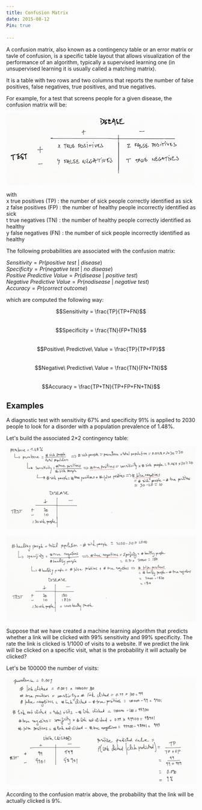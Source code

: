 ```yaml
---
title: Confusion Matrix
date: 2015-08-12
Pin: true

---
```


<!-- BEGIN_SUMMARY -->
A confusion matrix, also known as a contingency table or an error matrix or tavle of confusion, is a specific table layout that allows visualization of the performance of an algorithm, typically a supervised learning one (in unsupervised learning it is usually called a matching matrix).

<!-- END_SUMMARY -->
It is a table with two rows and two columns that reports the number of false positives, false negatives, true positives, and true negatives.

For example, for a test that screens people for a given disease, the confusion matrix will be:

![](figure/confusion-matrix-0.png)

with  
x true positives (TP) : the number of sick people correctly identified as sick  
z false positives (FP) : the number of healthy people incorrectly identified as sick  
t true negatives (TN) : the number of healthy people correctly identified as healthy  
y false negatives (FN) : the number of sick people incorrectly identified as healthy  

The following probabilities are associated with the confusion matrix:  

$Sensitivity = Pr\left(positive\ test\ |\ disease\right)$  
$Specificity = Pr\left(negative\ test\ |\ no\ disease\right)$  
$Positive\ Predictive\ Value = Pr\left(disease\ |\ positive\ test\right)$  
$Negative\ Predictive\ Value =  Pr\left(no disease\ |\ negative\ test\right)$  
$Accuracy = Pr\left(correct\ outcome\right)$

which are computed the following way:

$$Sensitivity = \frac{TP}{TP+FN}$$  
$$Specificity = \frac{TN}{FP+TN}$$  
$$Positive\ Predictive\ Value = \frac{TP}{TP+FP}$$  
$$Negative\ Predictive\ Value = \frac{TN}{FN+TN}$$  
$$Accuracy = \frac{TP+TN}{TP+FP+FN+TN}$$  

## Examples

A diagnostic test with sensitivity 67% and specificity 91% is applied to 2030 people to look for a disorder with a population prevalence of 1.48%.

Let's build the associated 2×2 contingency table:

![](figure/confusion-matrix-1.png)

![](figure/confusion-matrix-2.png)


Suppose that we have created a machine learning algorithm that predicts whether a link will be clicked with 99% sensitivity and 99% specificity. The rate the link is clicked is 1/1000 of visits to a website. If we predict the link will be clicked on a specific visit, what is the probability it will actually be clicked?

Let's be 100000 the number of visits:

![](figure/confusion-matrix-3.png)

According to the confusion matrix above, the probability that the link will be actually clicked is 9%.

